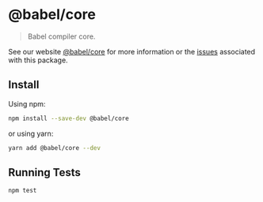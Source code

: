 # @babel/core

> Babel compiler core.

See our website [@babel/core](https://babeljs.io/docs/babel-core) for more information or the [issues](https://github.com/babel/babel/issues?utf8=%E2%9C%93&q=is%3Aissue+label%3A%22pkg%3A%20core%22+is%3Aopen) associated with this package.

## Install

Using npm:

```sh
npm install --save-dev @babel/core
```

or using yarn:

```sh
yarn add @babel/core --dev
```

## Running Tests

```sh
npm test
```

